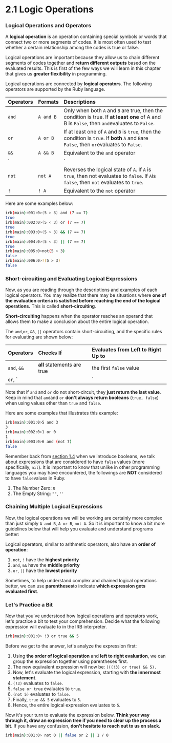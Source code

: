 # 2.1 Logic Operations

### Logical Operations and Operators

A **logical operation** is an operation containing special symbols or words that connect two or more segments of codes. It is most often used to test whether a certain relationship among the codes is true or false.

Logical operations are important because they allow us to chain different segments of codes together and **return different outputs** based on the evaluated results. This is first of the few ways we will learn in this chapter that gives us **greater flexibility** in programming.

Logical operations are connected by **logical operators**. The following operators are supported by the Ruby language.

| Operators | Formats | Descriptions |
| :--- | :--- | :--- |
| `and` | `A and B` | Only when both `A` and `B` are true, then the condition is true. If **at least one** of A and B is `False`, then `and`evaluates to `False`. |
| `or` | `A or B` | If at least one of `A` and `B` is `true`, then the condition is `true`. If **both** `A` and `B`are `False`, then `or`evaluates to `False`. |
| `&&` | `A && B` | Equivalent to the `and` operator |
| `||` | `A || B` | Equivalent to the `or` operator |
| `not` | `not A` | Reverses the logical state of `A`. If `A` is `true`, then not evaluates to `false`. If `A`is `false`, then `not` evaluates to `true`. |
| `!` | `! A` | Equivalent to the `not` operator |

Here are some examples below:

```bash
irb(main):001:0>(5 > 3) and (7 == 7)
true
irb(main):002:0>(5 < 3) or (7 == 7)
true
irb(main):003:0>(5 > 3) && (7 == 7)
true
irb(main):004:0>(5 < 3) || (7 == 7)
true
irb(main):005:0>not(5 > 3)
false
irb(main):006:0>!(5 > 3)
false
```

### Short-circuiting and Evaluating Logical Expressions

Now, as you are reading through the descriptions and examples of each logical operators. You may realize that there may be situations where **one of the evaluation criteria is satisfied before reaching the end of the logical operations.** This is called **short-circuiting**.

**Short-circuiting** happens when the operator reaches an operand that allows them to make a conclusion about the entire logical operation.

The `and`,`or`, `&&`, `||` operators contain short-circuiting, and the specific rules for evaluating are shown below:

| Operators | Checks If | Evaluates from Left to Right Up to |
| :--- | :--- | :--- |
| `and`, `&&` | **all** statements are true | the first `false` value |
| `or`, `||` | **any** of the statements is true | the first `true` value |

Note that if `and` and `or` do not short-circuit, they **just return the last value**. Keep in mind that `and`and `or` **don't always return booleans** \(`true, false`\) when using values other than `true` and `false`.

Here are some examples that illustrates this example:

```bash
irb(main):001:0>5 and 3
3
irb(main):002:0>1 or 0
1
irb(main):003:0>6 and (not 7)
false
```

Remember back from [section 1.4](https://e98.gitbook.io/e98/~/edit/primary/2.-make-your-codes-smarter/2.1-logic-operations) when we introduce booleans, we talk about expressions that are considered to have `false` values \(more specifically, `nil`\). It is important to know that unlike in other programming languages you may have encountered, the followings are **NOT** considered to have `false`values in Ruby.

1. The Number Zero: `0`
2. The Empty String: `""`, `''`

### Chaining Multiple Logical Expressions

Now, the logical operations we will be working are certainly more complex than just simply `A and B`, `A or B`, `not A`. So it is important to know a bit more guidelines below that will help you evaluate and understand programs better:

Logical operators, similar to arithmetic operators, also have an **order of operation**:

1. `not`, `!` have the **highest priority**
2. `and`, `&&` have the **middle priority**
3. `or`, `||` have the **lowest priority**

Sometimes, to help understand complex and chained logical operations better, we can use **parentheses**to indicate **which expression gets evaluated first**.

### Let's Practice a Bit

Now that you've understood how logical operations and operators work, let's practice a bit to test your comprehension. Decide what the following expression will evaluate to in the IRB interpreter.

```bash
irb(main):001:0> !3 or true && 5
```

Before we get to the answer, let's analyze the expression first:

1. Using **the order of logical operation** and **left to right evaluation**, we can group the expression together using parentheses first.
2. The new equivalent expression will now be: `(((!3) or true) && 5).`
3. Now, let's evaluate the logical expression, starting with **the innermost statement**.
4. `(!3)` evaluates to `false`.
5. `false or true` evaluates to `true`.
6. `(not 5)` evaluates to `false`.
7. Finally, `true && 5` evaluates to `5`.
8. Hence, the entire logical expression evaluates to `5`.

Now it's your turn to evaluate the expression below. **Think your way through it, draw an expression tree if you need to clear up the process a bit**. If you have any confusion, **don't hesitate to reach out to us on slack.**

```bash
irb(main):001:0> not 0 || false or 2 || 1 / 0
```

